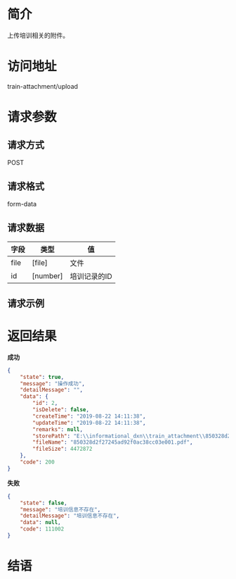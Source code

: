 # 简介
上传培训相关的附件。

# 访问地址
train-attachment/upload

# 请求参数

## 请求方式
POST

## 请求格式
form-data

## 请求数据
|字段|类型|值|
|-|-|-|
|file|[file]|文件|
|id|[number]|培训记录的ID|

## 请求示例


# 返回结果
**成功**
```json
{
    "state": true,
    "message": "操作成功",
    "detailMessage": "",
    "data": {
        "id": 2,
        "isDelete": false,
        "createTime": "2019-08-22 14:11:38",
        "updateTime": "2019-08-22 14:11:38",
        "remarks": null,
        "storePath": "E:\\informational_dxn\\train_attachment\\850328d2f27245ad92f0ac38cc03e001.pdf",
        "fileName": "850328d2f27245ad92f0ac38cc03e001.pdf",
        "fileSize": 4472872
    },
    "code": 200
}
```

**失败**
```json
{
    "state": false,
    "message": "培训信息不存在",
    "detailMessage": "培训信息不存在",
    "data": null,
    "code": 111002
}
```

# 结语
